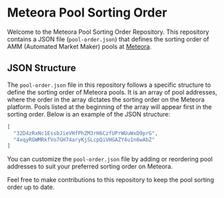 # Meteora Pool Sorting Order

Welcome to the Meteora Pool Sorting Order Repository. This repository contains a JSON file (`pool-order.json`) that defines the sorting order of AMM (Automated Market Maker) pools at [Meteora](https://app.meteora.ag/).

## JSON Structure

The `pool-order.json` file in this repository follows a specific structure to define the sorting order of Meteora pools. It is an array of pool addresses, where the order in the array dictates the sorting order on the Meteora platform. Pools listed at the beginning of the array will appear first in the sorting order. Below is an example of the JSON structure:

```json
[
  "32D4zRxNc1EssbJieVHfPhZM3rH6CzfUPrWUuWxD9prG",
  "4xqyRGWMRkfVo7GH74aryKjSLcpQiVHGAZY4u1n6wAbZ"
]
```

You can customize the `pool-order.json` file by adding or reordering pool addresses to suit your preferred sorting order on Meteora.

Feel free to make contributions to this repository to keep the pool sorting order up to date.
